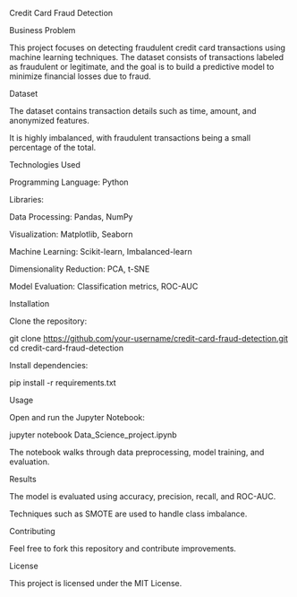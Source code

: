 Credit Card Fraud Detection

Business Problem

This project focuses on detecting fraudulent credit card transactions using machine learning techniques. The dataset consists of transactions labeled as fraudulent or legitimate, and the goal is to build a predictive model to minimize financial losses due to fraud.

Dataset

The dataset contains transaction details such as time, amount, and anonymized features.

It is highly imbalanced, with fraudulent transactions being a small percentage of the total.

Technologies Used

Programming Language: Python

Libraries:

Data Processing: Pandas, NumPy

Visualization: Matplotlib, Seaborn

Machine Learning: Scikit-learn, Imbalanced-learn

Dimensionality Reduction: PCA, t-SNE

Model Evaluation: Classification metrics, ROC-AUC

Installation

Clone the repository:

git clone https://github.com/your-username/credit-card-fraud-detection.git
cd credit-card-fraud-detection

Install dependencies:

pip install -r requirements.txt

Usage

Open and run the Jupyter Notebook:

jupyter notebook Data_Science_project.ipynb

The notebook walks through data preprocessing, model training, and evaluation.

Results

The model is evaluated using accuracy, precision, recall, and ROC-AUC.

Techniques such as SMOTE are used to handle class imbalance.

Contributing

Feel free to fork this repository and contribute improvements.

License

This project is licensed under the MIT License.
